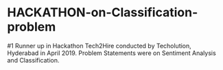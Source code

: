# HACKATHON-on-Classification-problem
#1 Runner up in Hackathon Tech2Hire conducted by Techolution, Hyderabad in April 2019. Problem Statements were on Sentiment Analysis and Classification.
